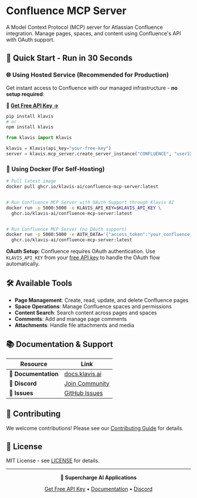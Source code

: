 # Confluence MCP Server

A Model Context Protocol (MCP) server for Atlassian Confluence integration. Manage pages, spaces, and content using Confluence's API with OAuth support.

## 🚀 Quick Start - Run in 30 Seconds

### 🌐 Using Hosted Service (Recommended for Production)

Get instant access to Confluence with our managed infrastructure - **no setup required**:

**🔗 [Get Free API Key →](https://www.klavis.ai/home/api-keys)**

```bash
pip install klavis
# or
npm install klavis
```

```python
from klavis import Klavis

klavis = Klavis(api_key="your-free-key")
server = klavis.mcp_server.create_server_instance("CONFLUENCE", "user123")
```

### 🐳 Using Docker (For Self-Hosting)

```bash
# Pull latest image
docker pull ghcr.io/klavis-ai/confluence-mcp-server:latest


# Run Confluence MCP Server with OAuth Support through Klavis AI
docker run -p 5000:5000 -e KLAVIS_API_KEY=$KLAVIS_API_KEY \
  ghcr.io/klavis-ai/confluence-mcp-server:latest


# Run Confluence MCP Server (no OAuth support)
docker run -p 5000:5000 -e AUTH_DATA='{"access_token":"your_confluence_api_token_here"}' \
  ghcr.io/klavis-ai/confluence-mcp-server:latest
```

**OAuth Setup:** Confluence requires OAuth authentication. Use `KLAVIS_API_KEY` from your [free API key](https://www.klavis.ai/home/api-keys) to handle the OAuth flow automatically.

## 🛠️ Available Tools

- **Page Management**: Create, read, update, and delete Confluence pages
- **Space Operations**: Manage Confluence spaces and permissions
- **Content Search**: Search content across pages and spaces
- **Comments**: Add and manage page comments
- **Attachments**: Handle file attachments and media

## 📚 Documentation & Support

| Resource | Link |
|----------|------|
| **📖 Documentation** | [docs.klavis.ai](https://docs.klavis.ai) |
| **💬 Discord** | [Join Community](https://discord.gg/p7TuTEcssn) |
| **🐛 Issues** | [GitHub Issues](https://github.com/klavis-ai/klavis/issues) |

## 🤝 Contributing

We welcome contributions! Please see our [Contributing Guide](../../CONTRIBUTING.md) for details.

## 📜 License

MIT License - see [LICENSE](../../LICENSE) for details.

---

<div align="center">
  <p><strong>🚀 Supercharge AI Applications </strong></p>
  <p>
    <a href="https://www.klavis.ai">Get Free API Key</a> •
    <a href="https://docs.klavis.ai">Documentation</a> •
    <a href="https://discord.gg/p7TuTEcssn">Discord</a>
  </p>
</div>
